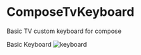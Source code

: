 # ComposeTvKeyboard

Basic TV custom keyboard for compose 

Basic Keyboard
![keyboard](https://user-images.githubusercontent.com/21205138/217081533-aa0f0767-87a8-4468-a33a-b59423581a15.png)

